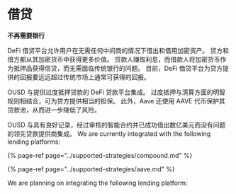 # 借贷

**不再需要银行**

DeFi 借贷平台允许用户在无需任何中间商的情况下借出和借用加密资产。 贷方和借方都从其加密货币中获得更多价值。 贷款人赚取利息，而借款人将加密货币作为抵押品获得信贷，而无需面临传统银行的问题。 目前，DeFi 借贷平台为贷方提供的回报要远远超过传统市场上通常可获得的回报。

OUSD 与提供过度抵押贷款的 DeFi 贷款平台集成。 过度抵押与清算方面的明智规则相结合，可为贷方提供相当的担保。 此外，Aave 还使用 AAVE 代币保护其贷款池，从而进一步降低了风险。

OUSD 与具有良好记录，经过审核的智能合约并已成功借出数亿美元而没有问题的领先贷款提供商集成。 We are currently integrated with the following lending platforms:

{% page-ref page="../supported-strategies/compound.md" %}

{% page-ref page="../supported-strategies/aave.md" %}

We are planning on integrating the following lending platform:











